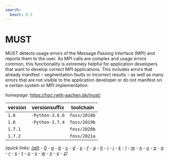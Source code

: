 ```yaml
---
search:
  boost: 0.5
---
```

# MUST

MUST detects usage errors of the Message Passing Interface (MPI) and reports them to the user.  As MPI calls are complex and usage errors common, this functionality is extremely helpful for application developers  that want to develop correct MPI applications.  This includes errors that already manifest – segmentation faults or incorrect results – as well as many errors  that are not visible to the application developer or do not manifest on a certain system or MPI implementation.

*homepage*: <https://hpc.rwth-aachen.de/must/>

version | versionsuffix | toolchain
--------|---------------|----------
``1.6`` | ``-Python-3.6.6`` | ``foss/2018b``
``1.6`` | ``-Python-3.7.4`` | ``foss/2019b``
``1.7.1`` |  | ``foss/2020b``
``1.7.2`` |  | ``foss/2021a``


*(quick links: [(all)](../index.md) - [0](../0/index.md) - [a](../a/index.md) - [b](../b/index.md) - [c](../c/index.md) - [d](../d/index.md) - [e](../e/index.md) - [f](../f/index.md) - [g](../g/index.md) - [h](../h/index.md) - [i](../i/index.md) - [j](../j/index.md) - [k](../k/index.md) - [l](../l/index.md) - [m](../m/index.md) - [n](../n/index.md) - [o](../o/index.md) - [p](../p/index.md) - [q](../q/index.md) - [r](../r/index.md) - [s](../s/index.md) - [t](../t/index.md) - [u](../u/index.md) - [v](../v/index.md) - [w](../w/index.md) - [x](../x/index.md) - [y](../y/index.md) - [z](../z/index.md))*

